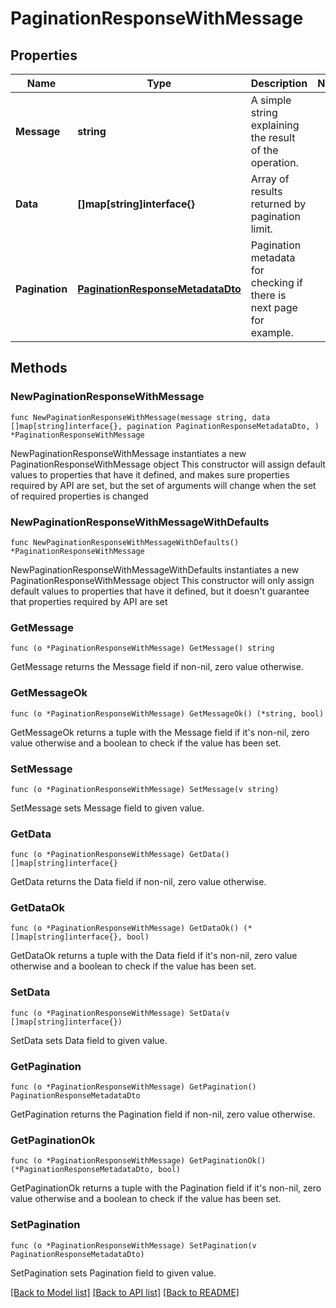 # PaginationResponseWithMessage

## Properties

Name | Type | Description | Notes
------------ | ------------- | ------------- | -------------
**Message** | **string** | A simple string explaining the result of the operation. | 
**Data** | **[]map[string]interface{}** | Array of results returned by pagination limit. | 
**Pagination** | [**PaginationResponseMetadataDto**](PaginationResponseMetadataDto.md) | Pagination metadata for checking if there is next page for example. | 

## Methods

### NewPaginationResponseWithMessage

`func NewPaginationResponseWithMessage(message string, data []map[string]interface{}, pagination PaginationResponseMetadataDto, ) *PaginationResponseWithMessage`

NewPaginationResponseWithMessage instantiates a new PaginationResponseWithMessage object
This constructor will assign default values to properties that have it defined,
and makes sure properties required by API are set, but the set of arguments
will change when the set of required properties is changed

### NewPaginationResponseWithMessageWithDefaults

`func NewPaginationResponseWithMessageWithDefaults() *PaginationResponseWithMessage`

NewPaginationResponseWithMessageWithDefaults instantiates a new PaginationResponseWithMessage object
This constructor will only assign default values to properties that have it defined,
but it doesn't guarantee that properties required by API are set

### GetMessage

`func (o *PaginationResponseWithMessage) GetMessage() string`

GetMessage returns the Message field if non-nil, zero value otherwise.

### GetMessageOk

`func (o *PaginationResponseWithMessage) GetMessageOk() (*string, bool)`

GetMessageOk returns a tuple with the Message field if it's non-nil, zero value otherwise
and a boolean to check if the value has been set.

### SetMessage

`func (o *PaginationResponseWithMessage) SetMessage(v string)`

SetMessage sets Message field to given value.


### GetData

`func (o *PaginationResponseWithMessage) GetData() []map[string]interface{}`

GetData returns the Data field if non-nil, zero value otherwise.

### GetDataOk

`func (o *PaginationResponseWithMessage) GetDataOk() (*[]map[string]interface{}, bool)`

GetDataOk returns a tuple with the Data field if it's non-nil, zero value otherwise
and a boolean to check if the value has been set.

### SetData

`func (o *PaginationResponseWithMessage) SetData(v []map[string]interface{})`

SetData sets Data field to given value.


### GetPagination

`func (o *PaginationResponseWithMessage) GetPagination() PaginationResponseMetadataDto`

GetPagination returns the Pagination field if non-nil, zero value otherwise.

### GetPaginationOk

`func (o *PaginationResponseWithMessage) GetPaginationOk() (*PaginationResponseMetadataDto, bool)`

GetPaginationOk returns a tuple with the Pagination field if it's non-nil, zero value otherwise
and a boolean to check if the value has been set.

### SetPagination

`func (o *PaginationResponseWithMessage) SetPagination(v PaginationResponseMetadataDto)`

SetPagination sets Pagination field to given value.



[[Back to Model list]](../README.md#documentation-for-models) [[Back to API list]](../README.md#documentation-for-api-endpoints) [[Back to README]](../README.md)


